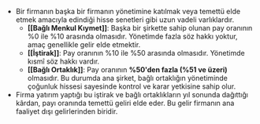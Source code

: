 - Bir firmanın başka bir firmanın yönetimine katılmak veya temettü elde etmek amacıyla edindiği hisse senetleri gibi uzun vadeli varlıklardır.
	- **[[Bağlı Menkul Kıymet]]**: Başka bir şirkette sahip olunan pay oranının %0 ile %10 arasında olmasıdır. Yönetimde fazla söz hakkı yoktur, amaç genellikle gelir elde etmektir.
	- **[[İştirak]]**: Pay oranının %10 ile %50 arasında olmasıdır. Yönetimde kısmî söz hakkı vardır.
	- **[[Bağlı Ortaklık]]**: Pay oranının **%50'den fazla (%51 ve üzeri)** olmasıdır. Bu durumda ana şirket, bağlı ortaklığın yönetiminde çoğunluk hissesi sayesinde kontrol ve karar yetkisine sahip olur. 
- Firma yatırım yaptığı bu iştirak ve bağlı ortaklıkların yıl sonunda dağıttığı kârdan, payı oranında temettü geliri elde eder. Bu gelir firmanın ana faaliyet dışı gelirlerinden biridir.